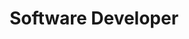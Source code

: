 ---
name: Kyle McGrogan
title: Software Developer
twitter: mcgrogan91
linkedin: kylemcgrogan
1bgpic: /images/bg/photo6.jpg
pic: /images/team/Kyle.jpg
text: >
  Kyle McGrogan is a software developer for the Way to Health team. In this role, he works to maintain and improve the platform through the use and adoption of best practices and interesting technologies. He has a bachelors degree in software engineering from Shippensburg University of Pennsylvania, and has worked for multiple organizations in the healthcare space.
group: Engineering
---